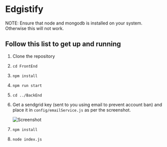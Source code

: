 # Edgistify

NOTE: Ensure that node and mongodb is installed on your system. Otherwise this will not work.

## Follow this list to get up and running
1. Clone the repository
2. `cd FrontEnd`
3. `npm install`
4. `npm run start`
5. `cd ../BackEnd`
6. Get a sendgrid key (sent to you using email to prevent account ban) and place it in `config/emailService.js` as per the screenshot.

    ![Screenshot](http://13.235.43.83:4000/uploads/1583060187196.png)

7. `npm install`
8. `node index.js`
